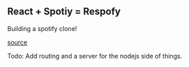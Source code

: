## React + Spotiy = Respofy

Building a spotify clone!

[source](https://www.youtube.com/watch?v=Xcet6msf3eE)

Todo: Add routing and a server for the nodejs side of things.
